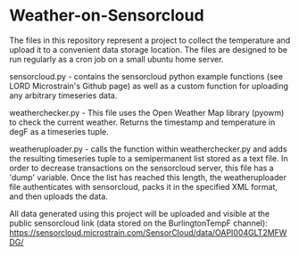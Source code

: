 # Weather-on-Sensorcloud
The files in this repository represent a project to collect the temperature and upload it to a convenient data storage location. The files are designed to be run regularly as a cron job on a small ubuntu home server.

sensorcloud.py - contains the sensorcloud python example functions (see LORD Microstrain's Github page) as well as a custom function for uploading any arbitrary timeseries data.

weatherchecker.py - This file uses the Open Weather Map library (pyowm) to check the current weather. Returns the timestamp and temperature in degF as a timeseries tuple.

weatheruploader.py - calls the function within weatherchecker.py and adds the resulting timeseries tuple to a semipermanent list stored as a text file. In order to decrease transactions on the sensorcloud server, this file has a 'dump' variable. Once the list has reached this length, the weatheruploader file authenticates with sensorcloud, packs it in the specified XML format, and then uploads the data.

All data generated using this project will be uploaded and visible at the public sensorcloud link (data stored on the BurlingtonTempF channel):
https://sensorcloud.microstrain.com/SensorCloud/data/OAPI004GLT2MFWDG/



